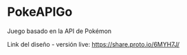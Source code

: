 # PokeAPIGo
Juego basado en la API de Pokémon

Link del diseño - versión live: https://share.proto.io/6MYH7J/



